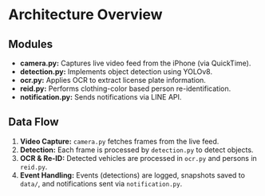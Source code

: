 # Architecture Overview

## Modules
- **camera.py:** Captures live video feed from the iPhone (via QuickTime).
- **detection.py:** Implements object detection using YOLOv8.
- **ocr.py:** Applies OCR to extract license plate information.
- **reid.py:** Performs clothing-color based person re-identification.
- **notification.py:** Sends notifications via LINE API.

## Data Flow
1. **Video Capture:** `camera.py` fetches frames from the live feed.
2. **Detection:** Each frame is processed by `detection.py` to detect objects.
3. **OCR & Re-ID:** Detected vehicles are processed in `ocr.py` and persons in `reid.py`.
4. **Event Handling:** Events (detections) are logged, snapshots saved to `data/`, and notifications sent via `notification.py`.
